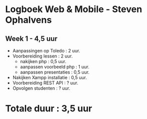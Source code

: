 # Logboek Web & Mobile - Steven Ophalvens
## Week 1 - 4,5 uur
* Aanpassingen op Toledo : 2 uur.
* Voorbereiding lessen : 2 uur.
  * nakijken php : 0,5 uur.
  * aanpassen voorbeeld php : 1 uur.
  * aanpassen presentaties : 0,5 uur.
* Nakijken Xampp installatie : 0,5 uur.
* Voorbereiding REST API : ? uur.
* Opvolgen studenten : ? uur.


# Totale duur : 3,5 uur
